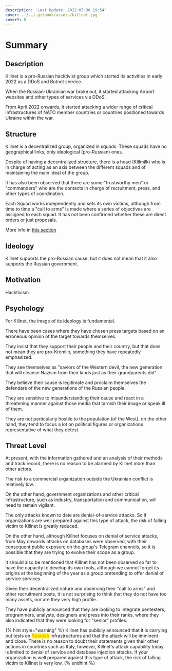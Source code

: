 ```yaml
---
description: 'Last Update: 2022-05-30 19:54'
cover: ../../.gitbook/assets/killnet.jpg
coverY: 0
---
```


# Summary

## Description

Killnet is a pro-Russian hacktivist group which started its activities in early 2022 as a DDoS and Botnet service.

When the Russian-Ukrainian war broke out, it started attacking Airport websites and other types of services via DDoS.&#x20;

From April 2022 onwards, it started attacking a wider range of critical infrastructures of NATO member countries or countries positioned towards Ukraine within the war.

## Structure

Killnet is a decentralized group, organized in squads. These squads have no geographical links, only ideological (pro-Russian) ones.

Despite of having a decentralized structure, there is a head (Killmilk) who is in charge of acting as an axis between the different squads and of maintaining the main ideal of the group.

It has also been observed that there are some "trustworthy men" or "commanders" who are the contacts in charge of recruitment, press, and other types of coordination.

Each Squad works independently and sets its own victims, although from time to time a "call to arms" is made where a series of objectives are assigned to each squad. It has not been confirmed whether these are direct orders or just proposals.

More info in [this section](cooperate-with.md)

## Ideology

Killnet supports the pro-Russian cause, but it does not mean that it also supports the Russian government.

## Motivation

Hacktivism

## Psychology

For Killnet, the image of its ideology is fundamental.

There have been cases where they have chosen press targets based on an erroneous opinion of the target towards themselves.

They insist that they support their people and their country, but that does not mean they are pro-Kremlin, something they have repeatedly emphasized.

They see themselves as "saviors of the Western devil, the new generation that will cleanse Nazism from their lands just as their grandparents did".

They believe their cause is legitimate and proclaim themselves the defenders of the new generations of the Russian people.

They are sensitive to misunderstanding their cause and react in a threatening manner against those media that tarnish their image or speak ill of them.

They are not particularly hostile to the population (of the West), on the other hand, they tend to focus a lot on political figures or organizations representative of what they detest.

## Threat Level

At present, with the information gathered and an analysis of their methods and track record, there is no reason to be alarmed by Killnet more than other actors.

The risk to a commercial organization outside the Ukrainian conflict is relatively low.

On the other hand, government organizations and other critical infrastructure, such as industry, transportation and communication, will need to remain vigilant.

The only attacks known to date are denial-of-service attacks. So if organizations are well prepared against this type of attack, the risk of falling victim to Killnet is greatly reduced.

On the other hand, although Killnet focuses on denial of service attacks, from May onwards attacks on databases were observed, with their consequent public exposure on the group's Telegram channels, so it is possible that they are trying to evolve their scope as a group.

It should also be mentioned that Killnet has not been observed so far to have the capacity to develop its own tools, although we cannot forget its origins at the beginning of the year as a group pretending to offer denial of service services.

Given their decentralized nature and observing their "call to arms" and other recruitment posts, it is not surprising to think that they do not have too many assets, nor are they very high profile.

They have publicly announced that they are looking to integrate pentesters, programmers, analysts, designers and press into their ranks, where they also indicated that they were looking for "senior" profiles.

{% hint style="warning" %}
Killnet has publicly announced that it is carrying out tests on <mark style="color:orange;">**Spanish**</mark> infrastructures and that the attack will be imminent and close. There is no reason to doubt their statements given their other actions in countries such as Italy, however, Killnet's attack capability today is limited to denial of service and database injection attacks. If your organization is well prepared against this type of attack, the risk of falling victim to Killnet is very low.
{% endhint %}
